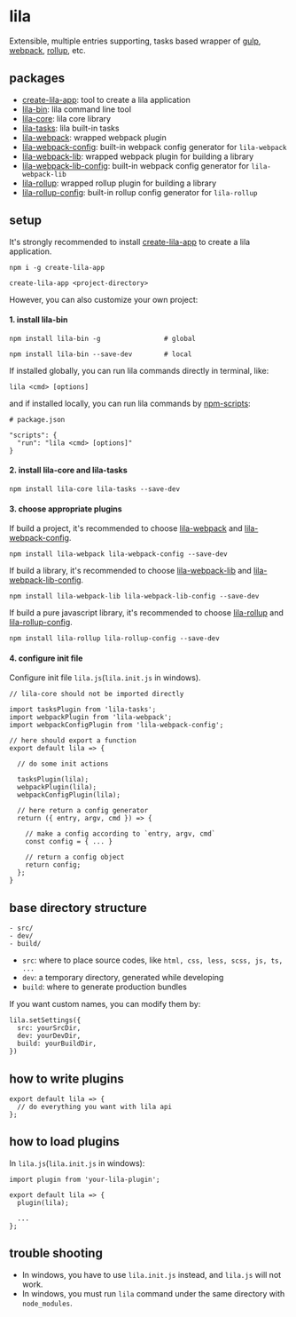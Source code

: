# lila

Extensible, multiple entries supporting, tasks based wrapper of [gulp](https://github.com/gulpjs/gulp), [webpack](https://github.com/webpack/webpack), [rollup](https://github.com/rollup/rollup), etc.

## packages

- [create-lila-app](./packages/create-lila-app): tool to create a lila application
- [lila-bin](./packages/lila-bin): lila command line tool
- [lila-core](./packages/lila-core): lila core library
- [lila-tasks](./packages/lila-tasks): lila built-in tasks
- [lila-webpack](./packages/lila-webpack): wrapped webpack plugin
- [lila-webpack-config](./packages/lila-webpack-config): built-in webpack config generator for `lila-webpack`
- [lila-webpack-lib](./packages/lila-webpack-lib): wrapped webpack plugin for building a library
- [lila-webpack-lib-config](./packages/lila-webpack-lib-config): built-in webpack config generator for `lila-webpack-lib`
- [lila-rollup](./packages/lila-rollup): wrapped rollup plugin for building a library
- [lila-rollup-config](./packages/lila-rollup-config): built-in rollup config generator for `lila-rollup`

## setup

It's strongly recommended to install [create-lila-app](./packages/create-lila-app) to create a lila application.

```
npm i -g create-lila-app

create-lila-app <project-directory>
```

However, you can also customize your own project:

#### 1. install lila-bin

```
npm install lila-bin -g                # global

npm install lila-bin --save-dev        # local
```

If installed globally, you can run lila commands directly in terminal, like:

```
lila <cmd> [options]
```

and if installed locally, you can run lila commands by [npm-scripts](https://docs.npmjs.com/misc/scripts):

```
# package.json

"scripts": {
  "run": "lila <cmd> [options]"
}
```

#### 2. install lila-core and lila-tasks

```
npm install lila-core lila-tasks --save-dev
```

#### 3. choose appropriate plugins

If build a project, it's recommended to choose [lila-webpack](./packages/lila-webpack) and [lila-webpack-config](./packages/lila-webpack-config).

```
npm install lila-webpack lila-webpack-config --save-dev
```

If build a library, it's recommended to choose [lila-webpack-lib](./packages/lila-webpack-lib) and [lila-webpack-lib-config](./packages/lila-webpack-lib-config).

```
npm install lila-webpack-lib lila-webpack-lib-config --save-dev
```

If build a pure javascript library, it's recommended to choose [lila-rollup](./packages/lila-rollup) and [lila-rollup-config](./packages/lila-rollup-config).

```
npm install lila-rollup lila-rollup-config --save-dev
```

#### 4. configure init file

Configure init file `lila.js`(`lila.init.js` in windows).

```
// lila-core should not be imported directly

import tasksPlugin from 'lila-tasks';
import webpackPlugin from 'lila-webpack';
import webpackConfigPlugin from 'lila-webpack-config';

// here should export a function
export default lila => {

  // do some init actions

  tasksPlugin(lila);
  webpackPlugin(lila);
  webpackConfigPlugin(lila);

  // here return a config generator
  return ({ entry, argv, cmd }) => {

    // make a config according to `entry, argv, cmd`
    const config = { ... }

    // return a config object
    return config;
  };
}
```

## base directory structure

```
- src/
- dev/
- build/
```

- `src`: where to place source codes, like `html, css, less, scss, js, ts, ...`
- `dev`: a temporary directory, generated while developing
- `build`: where to generate production bundles

If you want custom names, you can modify them by:

```
lila.setSettings({
  src: yourSrcDir,
  dev: yourDevDir,
  build: yourBuildDir,
})
```

## how to write plugins

```
export default lila => {
  // do everything you want with lila api
};
```

## how to load plugins

In `lila.js`(`lila.init.js` in windows):

```
import plugin from 'your-lila-plugin';

export default lila => {
  plugin(lila);

  ...
};
```

## trouble shooting

- In windows, you have to use `lila.init.js` instead, and `lila.js` will not work.
- In windows, you must run `lila` command under the same directory with `node_modules`.
